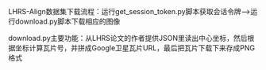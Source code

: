 LHRS-Align数据集下载流程：运行get_session_token.py脚本获取会话令牌——>运行download.py脚本下载相应的图像



download.py主要功能：从LHRS论文的作者提供JSON里读出中心坐标，然后根据坐标计算瓦片号，并拼成Google卫星瓦片URL，最后把瓦片下载下来存成PNG格式
